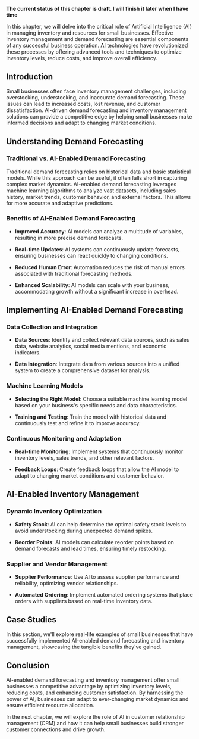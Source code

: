 **The current status of this chapter is draft. I will finish it later when I have time**

In this chapter, we will delve into the critical role of Artificial Intelligence (AI) in managing inventory and resources for small businesses. Effective inventory management and demand forecasting are essential components of any successful business operation. AI technologies have revolutionized these processes by offering advanced tools and techniques to optimize inventory levels, reduce costs, and improve overall efficiency.

Introduction
------------

Small businesses often face inventory management challenges, including overstocking, understocking, and inaccurate demand forecasting. These issues can lead to increased costs, lost revenue, and customer dissatisfaction. AI-driven demand forecasting and inventory management solutions can provide a competitive edge by helping small businesses make informed decisions and adapt to changing market conditions.

Understanding Demand Forecasting
--------------------------------

### Traditional vs. AI-Enabled Demand Forecasting

Traditional demand forecasting relies on historical data and basic statistical models. While this approach can be useful, it often falls short in capturing complex market dynamics. AI-enabled demand forecasting leverages machine learning algorithms to analyze vast datasets, including sales history, market trends, customer behavior, and external factors. This allows for more accurate and adaptive predictions.

### Benefits of AI-Enabled Demand Forecasting

* **Improved Accuracy**: AI models can analyze a multitude of variables, resulting in more precise demand forecasts.

* **Real-time Updates**: AI systems can continuously update forecasts, ensuring businesses can react quickly to changing conditions.

* **Reduced Human Error**: Automation reduces the risk of manual errors associated with traditional forecasting methods.

* **Enhanced Scalability**: AI models can scale with your business, accommodating growth without a significant increase in overhead.

Implementing AI-Enabled Demand Forecasting
------------------------------------------

### Data Collection and Integration

* **Data Sources**: Identify and collect relevant data sources, such as sales data, website analytics, social media mentions, and economic indicators.

* **Data Integration**: Integrate data from various sources into a unified system to create a comprehensive dataset for analysis.

### Machine Learning Models

* **Selecting the Right Model**: Choose a suitable machine learning model based on your business's specific needs and data characteristics.

* **Training and Testing**: Train the model with historical data and continuously test and refine it to improve accuracy.

### Continuous Monitoring and Adaptation

* **Real-time Monitoring**: Implement systems that continuously monitor inventory levels, sales trends, and other relevant factors.

* **Feedback Loops**: Create feedback loops that allow the AI model to adapt to changing market conditions and customer behavior.

AI-Enabled Inventory Management
-------------------------------

### Dynamic Inventory Optimization

* **Safety Stock**: AI can help determine the optimal safety stock levels to avoid understocking during unexpected demand spikes.

* **Reorder Points**: AI models can calculate reorder points based on demand forecasts and lead times, ensuring timely restocking.

### Supplier and Vendor Management

* **Supplier Performance**: Use AI to assess supplier performance and reliability, optimizing vendor relationships.

* **Automated Ordering**: Implement automated ordering systems that place orders with suppliers based on real-time inventory data.

Case Studies
------------

In this section, we'll explore real-life examples of small businesses that have successfully implemented AI-enabled demand forecasting and inventory management, showcasing the tangible benefits they've gained.

Conclusion
----------

AI-enabled demand forecasting and inventory management offer small businesses a competitive advantage by optimizing inventory levels, reducing costs, and enhancing customer satisfaction. By harnessing the power of AI, businesses can adapt to ever-changing market dynamics and ensure efficient resource allocation.

In the next chapter, we will explore the role of AI in customer relationship management (CRM) and how it can help small businesses build stronger customer connections and drive growth.
